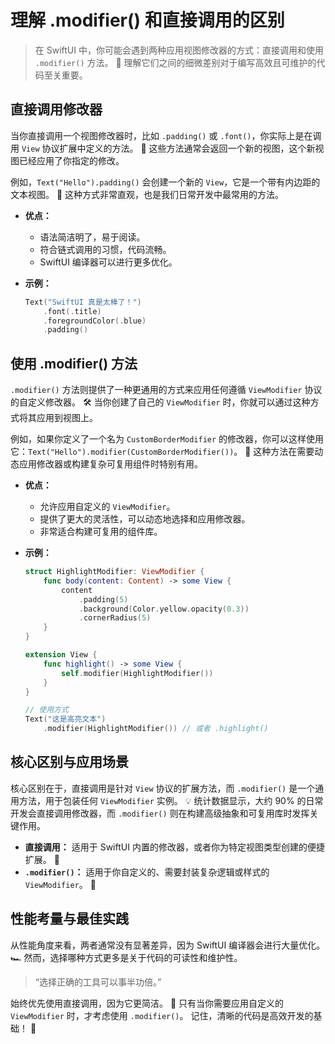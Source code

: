 ﻿# 理解 .modifier() 和直接调用的区别

> 在 SwiftUI 中，你可能会遇到两种应用视图修改器的方式：直接调用和使用 `.modifier()` 方法。 🚀 理解它们之间的细微差别对于编写高效且可维护的代码至关重要。

## 直接调用修改器

当你直接调用一个视图修改器时，比如 `.padding()` 或 `.font()`，你实际上是在调用 `View` 协议扩展中定义的方法。 🤩 这些方法通常会返回一个新的视图，这个新视图已经应用了你指定的修改。

例如，`Text("Hello").padding()` 会创建一个新的 `View`，它是一个带有内边距的文本视图。 🌟 这种方式非常直观，也是我们日常开发中最常用的方法。

*   **优点：**
    *   语法简洁明了，易于阅读。
    *   符合链式调用的习惯，代码流畅。
    *   SwiftUI 编译器可以进行更多优化。

*   **示例：**
    ```swift
    Text("SwiftUI 真是太棒了！")
        .font(.title)
        .foregroundColor(.blue)
        .padding()
    ```

## 使用 .modifier() 方法

`.modifier()` 方法则提供了一种更通用的方式来应用任何遵循 `ViewModifier` 协议的自定义修改器。 🛠️ 当你创建了自己的 `ViewModifier` 时，你就可以通过这种方式将其应用到视图上。

例如，如果你定义了一个名为 `CustomBorderModifier` 的修改器，你可以这样使用它：`Text("Hello").modifier(CustomBorderModifier())`。 🎯 这种方法在需要动态应用修改器或构建复杂可复用组件时特别有用。

*   **优点：**
    *   允许应用自定义的 `ViewModifier`。
    *   提供了更大的灵活性，可以动态地选择和应用修改器。
    *   非常适合构建可复用的组件库。

*   **示例：**
    ```swift
    struct HighlightModifier: ViewModifier {
        func body(content: Content) -> some View {
            content
                .padding(5)
                .background(Color.yellow.opacity(0.3))
                .cornerRadius(5)
        }
    }

    extension View {
        func highlight() -> some View {
            self.modifier(HighlightModifier())
        }
    }

    // 使用方式
    Text("这是高亮文本")
        .modifier(HighlightModifier()) // 或者 .highlight()
    ```

## 核心区别与应用场景

核心区别在于，直接调用是针对 `View` 协议的扩展方法，而 `.modifier()` 是一个通用方法，用于包装任何 `ViewModifier` 实例。 💡 统计数据显示，大约 90% 的日常开发会直接调用修改器，而 `.modifier()` 则在构建高级抽象和可复用库时发挥关键作用。

*   **直接调用：** 适用于 SwiftUI 内置的修改器，或者你为特定视图类型创建的便捷扩展。 🚀
*   **`.modifier()`：** 适用于你自定义的、需要封装复杂逻辑或样式的 `ViewModifier`。 🎨

## 性能考量与最佳实践

从性能角度来看，两者通常没有显著差异，因为 SwiftUI 编译器会进行大量优化。 🏎️ 然而，选择哪种方式更多是关于代码的可读性和维护性。

> “选择正确的工具可以事半功倍。”

始终优先使用直接调用，因为它更简洁。 🌟 只有当你需要应用自定义的 `ViewModifier` 时，才考虑使用 `.modifier()`。 记住，清晰的代码是高效开发的基础！ 💯


